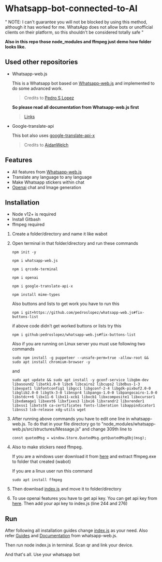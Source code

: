 # Whatsapp-bot-connected-to-AI

" NOTE: I can't guarantee you will not be blocked by using this method, although it has worked for me. WhatsApp does not allow bots or unofficial clients on their platform, so this shouldn't be considered totally safe "


**Also in this repo those node_modules and ffmpeg just demo how folder looks like.**


## Used other repositories 

* Whatsapp-web.js

     This is a Whatsapp bot based on [Whatsapp-web.js](https://github.com/pedroslopez/whatsapp-web.js/#whatsapp-webjs) and implemented to do some advanced work.
     > Credits to [Pedro S Lopez](https://github.com/pedroslopez)

     **So please read all documentation from Whatsapp-web.js first**
     > [Links](https://github.com/pedroslopez/whatsapp-web.js/#quick-links)


* Google-translate-api

     This bot also uses [google-translate-api-x](https://github.com/AidanWelch/google-translate-api)
     > Credits to [AidanWelch](https://github.com/AidanWelch)

## Features
* All features from [Whatsapp-web.js](https://github.com/pedroslopez/whatsapp-web.js/#supported-features)
* Translate any language to any language
* Make Whatsapp stickers within chat
* [Openai](https://openai.com/) chat and Image generation

## Installation

- Node v12+ is required
- Install Gitbash
- ffmpeg required

1. Create a folder/directory and name it like wabot


2. Open terminal in that folder/directory and run these commands

      `npm init -y`

      `npm i whatsapp-web.js`
      
      `npm i qrcode-terminal`

      `npm i openai`

      `npm i google-translate-api-x`

      `npm install mime-types`
      
     Also buttons and lists to get work you have to run this
      
       npm i git+https://github.com/pedroslopez/whatsapp-web.js#fix-buttons-list
      
      if above code didn't get worked buttons or lists try this
      
       npm i github:pedroslopez/whatsapp-web.js#fix-buttons-list
      
     Also if you are running on Linux server you must use following two commands
      
       sudo npm install -g puppeteer --unsafe-perm=true -allow-root && sudo apt install chromium-browser -y
      and
      
       sudo apt update && sudo apt install -y gconf-service libgbm-dev libasound2 libatk1.0-0 libc6 libcairo2 libcups2 libdbus-1-3 libexpat1 libfontconfig1 libgcc1 libgconf-2-4 libgdk-pixbuf2.0-0 libglib2.0-0 libgtk-3-0 libnspr4 libpango-1.0-0 libpangocairo-1.0-0 libstdc++6 libx11-6 libx11-xcb1 libxcb1 libxcomposite1 libxcursor1 libxdamage1 libxext6 libxfixes3 libxi6 libxrandr2 libxrender1 libxss1 libxtst6 ca-certificates fonts-liberation libappindicator1 libnss3 lsb-release xdg-utils wget
 
 
3. After running above commands you have to edit one line in whatsapp-web.js. To do that in your file directory go to "node_modules/whatsapp-web.js/src/structures/Message.js" and change 309th line to 
        
       const quotedMsg = window.Store.QuotedMsg.getQuotedMsgObj(msg);


4. Also to make stickers need ffmpeg. 

    If you are a windows user download it from [here](https://www.gyan.dev/ffmpeg/builds/) and extract ffmpeg.exe to folder that created (wabot)
    
    If you are a linux user run this command 
    
       sudo apt install ffmpeg
    

5. Then download [index.js](https://github.com/ravishkaw12/whatsapp-bot-connected-to-AI/blob/main/index.js) and move it to folder/directory


6. To use openai features you have to get api key. You can get api key from [here](https://beta.openai.com/account/api-keys). Then add your api key to index.js (line 244 and 276)




## Run

After following all installation guides change [index.js](https://github.com/ravishkaw12/whatsapp-bot-connected-to-AI/blob/main/index.js) as your need. Also refer [Guides](https://wwebjs.dev/guide/) and [Documentation](https://docs.wwebjs.dev/) from whatsapp-web.js.

Then run node index.js in terminal. Scan qr and link your device.

And that's all. Use your whatsapp bot
